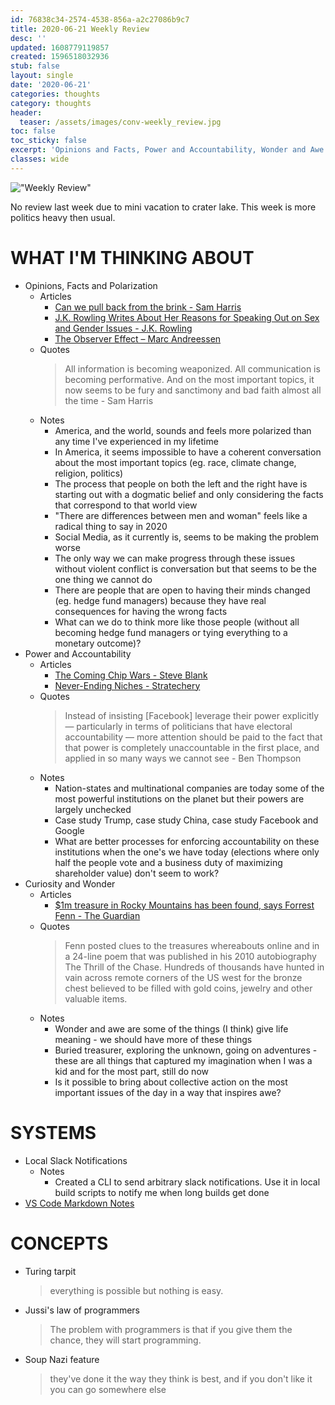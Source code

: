 ```yaml
---
id: 76838c34-2574-4538-856a-a2c27086b9c7
title: 2020-06-21 Weekly Review
desc: ''
updated: 1608779119857
created: 1596518032936
stub: false
layout: single
date: '2020-06-21'
categories: thoughts
category: thoughts
header:
  teaser: /assets/images/conv-weekly_review.jpg
toc: false
toc_sticky: false
excerpt: 'Opinions and Facts, Power and Accountability, Wonder and Awe'
classes: wide
---
```


!["Weekly Review"](/assets/images/conv-weekly_review.jpg)

No review last week due to mini vacation to crater lake. This week is more politics heavy then usual. 

# WHAT I'M THINKING ABOUT

- Opinions, Facts and Polarization
  - Articles
    - [Can we pull back from the brink - Sam Harris](https://overcast.fm/+KhqFMR3J4)
    - [J.K. Rowling Writes About Her Reasons for Speaking Out on Sex and Gender Issues - J.K. Rowling ](https://www.jkrowling.com/opinions/j-k-rowling-writes-about-her-reasons-for-speaking-out-on-sex-and-gender-issues/)
    - [The Observer Effect – Marc Andreessen](https://www.theobservereffect.org/marc.html)
  - Quotes
    >  All information is becoming weaponized. All communication is becoming performative. And on the most important topics, it now seems to be fury and sanctimony and bad faith almost all the time - Sam Harris
  - Notes
    - America, and the world, sounds and feels more polarized than any time I've experienced in my lifetime
    - In America, it seems impossible to have a coherent conversation about the most important topics (eg. race, climate change, religion, politics)
    - The process that people on both the left and the right have is starting out with a dogmatic belief and only considering the facts that correspond to that world view
    - "There are differences between men and woman" feels like a radical thing to say in 2020
    - Social Media, as it currently is, seems to be making the problem worse
    - The only way we can make progress through these issues without violent conflict is conversation but that seems to be the one thing we cannot do
    - There are people that are open to having their minds changed (eg. hedge fund managers) because they have real consequences for having the wrong facts
    - What can we do to think more like those people (without all becoming hedge fund managers or tying everything to a monetary outcome)?
- Power and Accountability
  - Articles
    - [The Coming Chip Wars - Steve Blank](https://steveblank.com/2020/06/18/the-coming-chip-wars-of-the-21st-century/)
    - [Never-Ending Niches - Stratechery](https://stratechery.com/2020/never-ending-niches/)
  - Quotes
    > Instead of insisting [Facebook] leverage their power explicitly — particularly in terms of politicians that have electoral accountability — more attention should be paid to the fact that that power is completely unaccountable in the first place, and applied in so many ways we cannot see - Ben Thompson
  - Notes
    - Nation-states and multinational companies are today some of the most powerful institutions on the planet but their powers are largely unchecked
    - Case study Trump, case study China, case study Facebook and Google
    - What are better processes for enforcing accountability on these institutions when the one's we have today (elections where only half the people vote and a business duty of maximizing shareholder value) don't seem to work?
- Curiosity and Wonder
  - Articles
    - [$1m treasure in Rocky Mountains has been found, says Forrest Fenn - The Guardian](https://www.theguardian.com/us-news/2020/jun/07/forrest-fenn-treasure-rocky-mountains-found)
  - Quotes
    > Fenn posted clues to the treasures whereabouts online and in a 24-line poem that was published in his 2010 autobiography The Thrill of the Chase. Hundreds of thousands have hunted in vain across remote corners of the US west for the bronze chest believed to be filled with gold coins, jewelry and other valuable items.
  - Notes
    - Wonder and awe are some of the things (I think) give life meaning - we should have more of these things
    - Buried treasurer, exploring the unknown, going on adventures - these are all things that captured my imagination when I was a kid and for the most part, still do now
    - Is it possible to bring about collective action on the most important issues of the day in a way that inspires awe?

# SYSTEMS

- Local Slack Notifications
  - Notes
    - Created a CLI to send arbitrary slack notifications. Use it in local build scripts to notify me when long builds get done
- [VS Code Markdown Notes](https://marketplace.visualstudio.com/items?itemName=kortina.vscode-markdown-notes)

# CONCEPTS
- Turing tarpit
  >  everything is possible but nothing is easy.
-  Jussi's law of programmers
    > The problem with programmers is that if you give them the chance, they will start programming.
- Soup Nazi feature
  > they've done it the way they think is best, and if you don't like it you can go somewhere else
